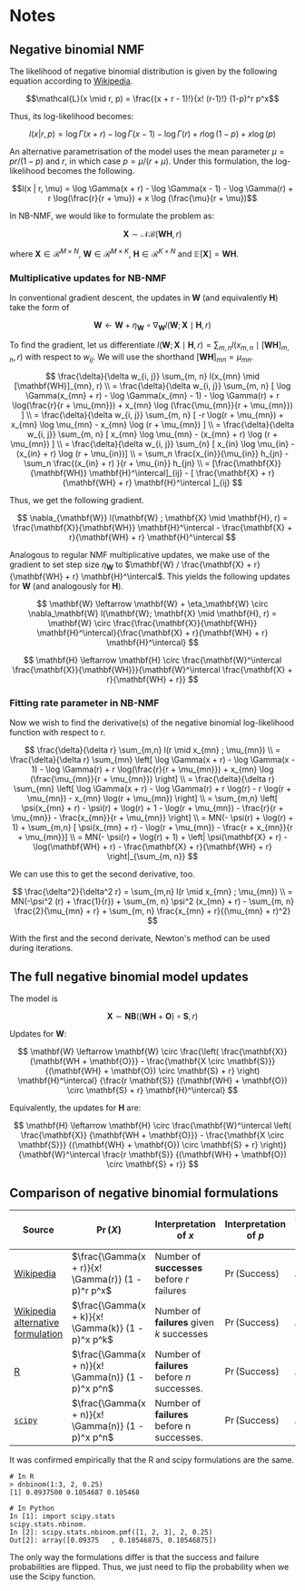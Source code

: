 # Notes

## Negative binomial NMF

The likelihood of negative binomial distribution is given by the following equation according to [Wikipedia](https://en.wikipedia.org/wiki/Negative_binomial_distribution).

$$\mathcal{L}(x \mid r, p) = \frac{(x + r - 1)!}{x! (r-1)!} (1-p)^r p^x$$

Thus, its log-likelihood becomes:

$$l(x | r, p) = \log \Gamma(x + r) - \log \Gamma(x - 1) - \log \Gamma(r) + r \log(1 - p) + x \log (p)$$

An alternative parametrisation of the model uses the mean parameter $\mu = pr / (1 - p)$ and $r$, in which case $p = \mu / (r + \mu)$. Under this formulation, the log-likelihood becomes the following.

$$l(x | r, \mu) = \log \Gamma(x + r) - \log \Gamma(x - 1) - \log \Gamma(r) + r \log(\frac{r}{r + \mu}) + x \log (\frac{\mu}{r + \mu})$$

In NB-NMF, we would like to formulate the problem as:

$$\mathbf{X} \sim \mathcal{NB}(\textbf{WH}, r)$$

where $\mathbf{X} \in \mathcal{R}^{M \times N}$, $\mathbf{W} \in \mathcal{R}^{M \times K}$, $\mathbf{H} \in \mathcal{R}^{K \times N}$ and $\mathbb{E}[\mathbf{X}] = \mathbf{WH}$.

### Multiplicative updates for NB-NMF

In conventional gradient descent, the updates in $\mathbf{W}$ (and equivalently $\mathbf{H}$) take the form of

$$\mathbf{W} \leftarrow \mathbf{W} + \eta_\mathbf{W} \circ \nabla_\mathbf{W} l(\mathbf{W}; \mathbf{X} \mid \mathbf{H}, r)$$

To find the gradient, let us differentiate $l(\mathbf{W}; \mathbf{X} \mid \mathbf{H}, r) = \sum_{m, n} l(x_{m, n} \mid [\mathbf{WH}]_{m, n}, r)$ with respect to $w_{ij}$. We will use the shorthand $[\mathbf{WH}]_{mn} = \mu_{mn}$.

$$
\frac{\delta}{\delta w_{i, j}} \sum_{m, n} l(x_{mn} \mid [\mathbf{WH}]_{mn}, r)  \\
= \frac{\delta}{\delta w_{i, j}} \sum_{m, n} [ \log \Gamma(x_{mn} + r) - \log \Gamma(x_{mn} - 1) - \log \Gamma(r) + r \log(\frac{r}{r + \mu_{mn}}) + x_{mn} \log (\frac{\mu_{mn}}{r + \mu_{mn}}) ]  \\
= \frac{\delta}{\delta w_{i, j}} \sum_{m, n} [ -r \log(r + \mu_{mn}) + x_{mn} \log \mu_{mn} - x_{mn} \log (r + \mu_{mn}) ]  \\
= \frac{\delta}{\delta w_{i, j}} \sum_{m, n} [ x_{mn} \log \mu_{mn} - (x_{mn} + r) \log (r + \mu_{mn}) ]  \\
= \frac{\delta}{\delta w_{i, j}} \sum_{n} [ x_{in} \log \mu_{in} - (x_{in} + r) \log (r + \mu_{in})]  \\
= \sum_n \frac{x_{in}}{\mu_{in}} h_{jn} - \sum_n \frac{(x_{in} + r) }{r + \mu_{in}} h_{jn}  \\
= [\frac{\mathbf{X}}{\mathbf{WH}} \mathbf{H}^\intercal]_{ij} - [ \frac{\mathbf{X} + r}{\mathbf{WH} + r} \mathbf{H}^\intercal ]_{ij}
$$

Thus, we get the following gradient.

$$
\nabla_{\mathbf{W}} l(\mathbf{W} ; \mathbf{X} \mid \mathbf{H}, r) 
= \frac{\mathbf{X}}{\mathbf{WH}} \mathbf{H}^\intercal - \frac{\mathbf{X} + r}{\mathbf{WH} + r} \mathbf{H}^\intercal
$$

Analogous to regular NMF multiplicative updates, we make use of the gradient to set step size $\eta_{\mathbf{W}}$ to $\mathbf{W} / \frac{\mathbf{X} + r}{\mathbf{WH} + r} \mathbf{H}^\intercal$. This yields the following updates for $\mathbf{W}$ (and analogously for $\mathbf{H}$).

$$
\mathbf{W} \leftarrow \mathbf{W} + \eta_\mathbf{W} \circ \nabla_\mathbf{W} l(\mathbf{W}; \mathbf{X} \mid \mathbf{H}, r) = \mathbf{W} \circ \frac{\frac{\mathbf{X}}{\mathbf{WH}} \mathbf{H}^\intercal}{\frac{\mathbf{X} + r}{\mathbf{WH} + r} \mathbf{H}^\intercal}
$$

$$
\mathbf{H} \leftarrow \mathbf{H} \circ \frac{\mathbf{W}^\intercal \frac{\mathbf{X}}{\mathbf{WH}}}{\mathbf{W}^\intercal \frac{\mathbf{X} + r}{\mathbf{WH} + r}}
$$

### Fitting rate parameter in NB-NMF 

Now we wish to find the derivative(s) of the negative binomial log-likelihood function with respect to r.

$$
\frac{\delta}{\delta r} \sum_{m,n} l(r \mid x_{mn} ; \mu_{mn})  \\
= \frac{\delta}{\delta r} \sum_{mn} \left[ \log \Gamma(x + r) - \log \Gamma(x - 1) - \log \Gamma(r) + r \log(\frac{r}{r + \mu_{mn}}) + x_{mn} \log (\frac{\mu_{mn}}{r + \mu_{mn}}) \right] \\
= \frac{\delta}{\delta r} \sum_{mn} \left[ \log \Gamma(x + r) - \log \Gamma(r) + r \log(r) - r \log(r + \mu_{mn}) - x_{mn} \log(r + \mu_{mn}) \right] \\
= \sum_{m,n} \left[ \psi(x_{mn} + r) - \psi(r) + \log(r) + 1 - \log(r + \mu_{mn}) - \frac{r}{r + \mu_{mn}} - \frac{x_{mn}}{r + \mu_{mn}} \right]  \\
= MN(- \psi(r) + \log(r) + 1) + \sum_{m,n} [ \psi(x_{mn} + r) - \log(r + \mu_{mn}) - \frac{r + x_{mn}}{r + \mu_{mn}}]  \\
= MN(- \psi(r) + \log(r) + 1) + \left| \psi(\mathbf{X} + r) - \log(\mathbf{WH} + r) - \frac{\mathbf{X} + r}{\mathbf{WH} + r} \right|_{\sum_{m, n}}
$$

We can use this to get the second derivative, too.

$$
\frac{\delta^2}{\delta^2 r} = \sum_{m,n} l(r \mid x_{mn} ; \mu_{mn})  \\
= MN(-\psi^2 (r) + \frac{1}{r}) + \sum_{m, n} \psi^2 (x_{mn} + r) - \sum_{m, n} \frac{2}{\mu_{mn} + r} + \sum_{m, n} \frac{x_{mn} + r}{(\mu_{mn} + r)^2}
$$

With the first and the second derivate, Newton's method can be used during iterations.

## The full negative binomial model updates

The model is

$$
\mathbf{X} \sim \mathbf{NB}((\mathbf{WH} + \mathbf{O}) \circ \mathbf{S}, r)
$$

Updates for $\mathbf{W}$:

$$
\mathbf{W} \leftarrow \mathbf{W} \circ
    \frac{\left( \frac{\mathbf{X}}
                      {\mathbf{WH + \mathbf{O}}}
              - \frac{\mathbf{X \circ \mathbf{S}}}
                     {(\mathbf{WH} + \mathbf{O}) \circ \mathbf{S} + r}
              \right) \mathbf{H}^\intercal}
         {\frac{r \mathbf{S}}
               {(\mathbf{WH} + \mathbf{O}) \circ \mathbf{S} + r}
              \mathbf{H}^\intercal}
$$

Equivalently, the updates for $\mathbf{H}$ are:

$$
\mathbf{H} \leftarrow \mathbf{H} \circ
    \frac{\mathbf{W}^\intercal \left( \frac{\mathbf{X}}
                                           {\mathbf{WH + \mathbf{O}}}
              - \frac{\mathbf{X \circ \mathbf{S}}}
                     {(\mathbf{WH} + \mathbf{O}) \circ \mathbf{S} + r}
              \right)}
         {\mathbf{W}^\intercal \frac{r \mathbf{S}}
               {(\mathbf{WH} + \mathbf{O}) \circ \mathbf{S} + r}}
$$

## Comparison of negative binomial formulations

Source | $\Pr(X)$ | Interpretation of $x$ | Interpretation of $p$ | Symbol of $x$ in source
-------|----------|-------------------------|-----------|---
[Wikipedia](https://en.wikipedia.org/wiki/Negative_binomial_distribution) | $\frac{\Gamma(x + r)}{x! \Gamma(r)} (1 - p)^r p^x$ | Number of **successes** before $r$ failures | $\Pr(\text{Success})$ | $k$
[Wikipedia alternative formulation](https://en.wikipedia.org/wiki/Negative_binomial_distribution#Alternative_formulations) | $\frac{\Gamma(x + k)}{x! \Gamma(k)} (1 - p)^x p^k$ | Number of **failures** given $k$ successes | $\Pr(\text{Success})$ | $r$
[R](https://stat.ethz.ch/R-manual/R-devel/library/stats/html/NegBinomial.html) | $\frac{\Gamma(x + n)}{x! \Gamma(n)} (1 - p)^x p^n$ | Number of **failures** before $n$ successes. | $\Pr(\text{Success})$ | $x$
[`scipy`](https://docs.scipy.org/doc/scipy/reference/generated/scipy.stats.nbinom.html) | $\frac{\Gamma(x + n)}{x! \Gamma(n)} (1 - p)^x p^n$ | Number of **failures** before n successes. | $\Pr(\text{Success})$ | $k$

It was confirmed empirically that the R and scipy formulations are the same.

    # In R
    > dnbinom(1:3, 2, 0.25)
    [1] 0.0937500 0.1054687 0.105468
    
    # In Python
    In [1]: import scipy.stats                                                                                                                                                                                
    scipy.stats.nbinom.
    In [2]: scipy.stats.nbinom.pmf([1, 2, 3], 2, 0.25)                                                                                                                                                        
    Out[2]: array([0.09375   , 0.10546875, 0.10546875])

The only way the formulations differ is that the success and failure probabilities are flipped. Thus, we just need to flip the probability when we use the Scipy function.